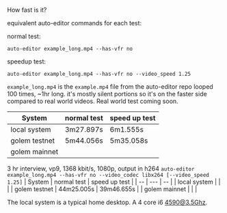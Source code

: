 How fast is it?

equivalent auto-editor commands for each test:

normal test:

```auto-editor example_long.mp4 --has-vfr no```

speedup test:

```auto-editor example_long.mp4 --has-vfr no --video_speed 1.25``` 


`example_long.mp4` is the `example.mp4` file from the auto-editor repo looped 100 times, ~1hr long. it's mostly silent portions so it's on the faster side compared to real world videos. Real world test coming soon.


| System | normal test | speed up test|  
| --- | --- | -- | 
| local system| 3m27.897s | 6m1.555s |
| golem testnet | 5m44.056s | 5m35.058s |
| golem mainnet | |

3 hr interview, vp9, 1368 kbit/s, 1080p, output in h264
```auto-editor example_long.mp4 --has-vfr no --video_codec libx264 [--video_speed 1.25]```
| System | normal test | speed up test |
| -- | --- | -- |
| local system | | |
| golem testnet | 44m25.005s | 39m46.655s |
| golem mainnet | | |

The local system is a typical home desktop. A 4 core i6 4590@3.5Ghz.